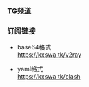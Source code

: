 ### [TG频道](https://t.me/kxswa/)  
### 订阅链接  
- base64格式  
https://kxswa.tk/v2ray  
  
- yaml格式  
https://kxswa.tk/clash
